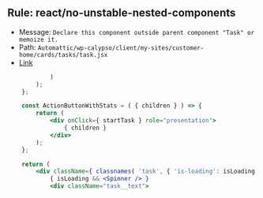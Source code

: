 ## Rule: react/no-unstable-nested-components
- Message: `Declare this component outside parent component "Task" or memoize it.`
- Path: `Automattic/wp-calypso/client/my-sites/customer-home/cards/tasks/task.jsx`
- [Link](https://github.com/Automattic/wp-calypso/blob/HEAD/client/my-sites/customer-home/cards/tasks/task.jsx#L94-L100)
```jsx
			)
		);
	};

	const ActionButtonWithStats = ( { children } ) => {
		return (
			<div onClick={ startTask } role="presentation">
				{ children }
			</div>
		);
	};

	return (
		<div className={ classnames( 'task', { 'is-loading': isLoading } ) }>
			{ isLoading && <Spinner /> }
			<div className="task__text">
```
